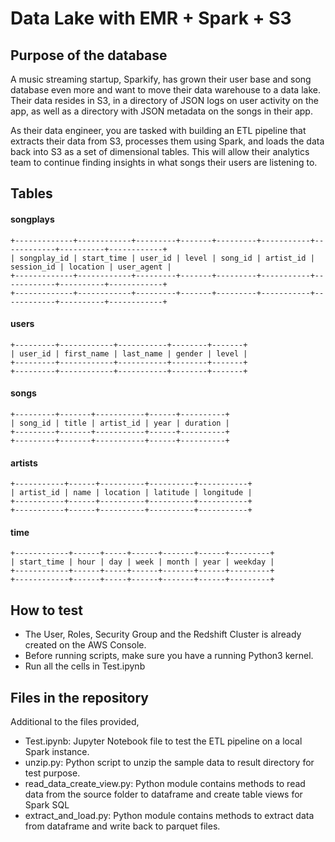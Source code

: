 # Data Lake with EMR + Spark + S3

## Purpose of the database

A music streaming startup, Sparkify, has grown their user base and song database even more and want to move their data warehouse to a data lake. Their data resides in S3, in a directory of JSON logs on user activity on the app, as well as a directory with JSON metadata on the songs in their app.

As their data engineer, you are tasked with building an ETL pipeline that extracts their data from S3, processes them using Spark, and loads the data back into S3 as a set of dimensional tables. This will allow their analytics team to continue finding insights in what songs their users are listening to.

## Tables

#### songplays
```
+-------------+------------+---------+-------+---------+-----------+------------+----------+------------+
| songplay_id | start_time | user_id | level | song_id | artist_id | session_id | location | user_agent |
+-------------+------------+---------+-------+---------+-----------+------------+----------+------------+
+-------------+------------+---------+-------+---------+-----------+------------+----------+------------+
```

#### users
```
+---------+------------+-----------+--------+-------+
| user_id | first_name | last_name | gender | level |
+---------+------------+-----------+--------+-------+
+---------+------------+-----------+--------+-------+
```

#### songs

```
+---------+-------+-----------+------+----------+
| song_id | title | artist_id | year | duration |
+---------+-------+-----------+------+----------+
+---------+-------+-----------+------+----------+
```

#### artists

```
+-----------+------+----------+----------+-----------+
| artist_id | name | location | latitude | longitude |
+-----------+------+----------+----------+-----------+
+-----------+------+----------+----------+-----------+
```

#### time

```
+------------+------+-----+------+-------+------+---------+
| start_time | hour | day | week | month | year | weekday |
+------------+------+-----+------+-------+------+---------+
+------------+------+-----+------+-------+------+---------+
```

## How to test

- The User, Roles, Security Group and the Redshift Cluster is already created on the AWS Console.
- Before running scripts, make sure you have a running Python3 kernel.
- Run all the cells in Test.ipynb

## Files in the repository

Additional to the files provided,
- Test.ipynb: Jupyter Notebook file to test the ETL pipeline on a local Spark instance.
- unzip.py: Python script to unzip the sample data to result directory for test purpose.
- read_data_create_view.py: Python module contains methods to read data from the source folder to dataframe and create table views for Spark SQL
- extract_and_load.py: Python module contains methods to extract data from dataframe and write back to parquet files.